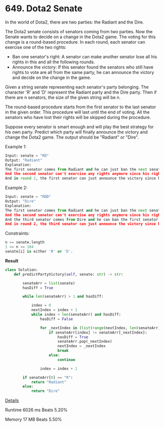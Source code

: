 # 649. Dota2 Senate

In the world of Dota2, there are two parties: the Radiant and the Dire.

The Dota2 senate consists of senators coming from two parties. Now the Senate wants to decide on a change in the Dota2 game. The voting for this change is a round-based procedure. In each round, each senator can exercise one of the two rights:

- Ban one senator's right: A senator can make another senator lose all his rights in this and all the following rounds.
- Announce the victory: If this senator found the senators who still have rights to vote are all from the same party, he can announce the victory and decide on the change in the game.

Given a string senate representing each senator's party belonging. The character 'R' and 'D' represent the Radiant party and the Dire party. Then if there are n senators, the size of the given string will be n.

The round-based procedure starts from the first senator to the last senator in the given order. This procedure will last until the end of voting. All the senators who have lost their rights will be skipped during the procedure.

Suppose every senator is smart enough and will play the best strategy for his own party. Predict which party will finally announce the victory and change the Dota2 game. The output should be "Radiant" or "Dire".

 

Example 1:

```python
Input: senate = "RD"
Output: "Radiant"
Explanation: 
The first senator comes from Radiant and he can just ban the next senator's right in round 1. 
And the second senator can't exercise any rights anymore since his right has been banned. 
And in round 2, the first senator can just announce the victory since he is the only guy in the senate who can vote.
```
Example 2:

```python
Input: senate = "RDD"
Output: "Dire"
Explanation: 
The first senator comes from Radiant and he can just ban the next senator's right in round 1. 
And the second senator can't exercise any rights anymore since his right has been banned. 
And the third senator comes from Dire and he can ban the first senator's right in round 1. 
And in round 2, the third senator can just announce the victory since he is the only guy in the senate who can vote.
```
Constraints:

```python
n == senate.length
1 <= n <= 104
senate[i] is either 'R' or 'D'.

```
**Result**

```python
class Solution:
    def predictPartyVictory(self, senate: str) -> str:

        senateArr = list(senate)
        hasDiff = True

        while len(senateArr) > 1 and hasDiff:

            index = 0
            nextIndex = index + 1
            while index < len(senateArr) and hasDiff:
                hasDiff = False

                for _nextIndex in (list(range(nextIndex, len(senateArr))) + list(range(0, index))):
                    if senateArr[index] != senateArr[_nextIndex]:
                        hasDiff = True
                        senateArr.pop(_nextIndex)
                        nextIndex = _nextIndex
                        break
                    else:
                        continue

                index = index + 1

        if senateArr[0] == "R":
            return "Radiant"
        else:
            return "Dire"
```



[Details ](https://leetcode.com/problems/dota2-senate/submissions/944224486/)

Runtime
6026 ms
Beats
5.20%

Memory
17 MB
Beats
5.50%

